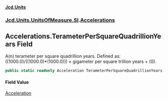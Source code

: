 #### [Jcd.Units](index.md 'index')
### [Jcd.Units.UnitsOfMeasure.SI](Jcd.Units.UnitsOfMeasure.SI.md 'Jcd.Units.UnitsOfMeasure.SI').[Accelerations](Accelerations.md 'Jcd.Units.UnitsOfMeasure.SI.Accelerations')

## Accelerations.TerameterPerSquareQuadrillionYears Field

A(n) terameter per square quadrillion years. Defined as: ((1000.0)/((1000.0)*(1000.0))) × gigameter per square trillion years + (0).

```csharp
public static readonly Acceleration TerameterPerSquareQuadrillionYears;
```

#### Field Value
[Acceleration](Acceleration.md 'Jcd.Units.UnitTypes.Acceleration')